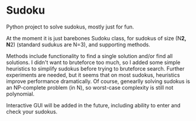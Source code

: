 # Sudoku
Python project to solve sudokus, mostly just for fun.

At the moment it is just barebones Sudoku class, for sudokus of size (N**2, N**2) (standard sudukus are N=3), and supporting methods.

Methods include functionality to find a single solution and/or find all solutions. I didn't want to bruteforce too much, so I added some simple heuristics to simplify sudokus before trying to bruteforce search. Further experiments are needed, but it seems that on most sudokus, heuristics improve performance dramatically. Of course, genearlly solving sudokus is an NP-complete problem (in N), so worst-case complexity is still not polynomial.

Interactive GUI will be added in the future, including ability to enter and check your sudokus.
